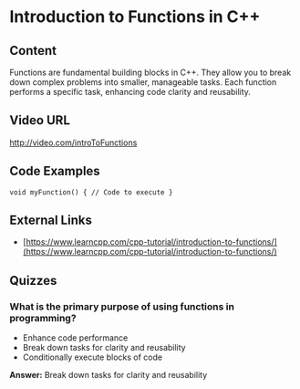 # Introduction to Functions in C++

## Content

Functions are fundamental building blocks in C++. They allow you to break down complex problems into smaller, manageable tasks. Each function performs a specific task, enhancing code clarity and reusability.

## Video URL

http://video.com/introToFunctions

## Code Examples

```
void myFunction() { // Code to execute }
```

## External Links

- [https://www.learncpp.com/cpp-tutorial/introduction-to-functions/](https://www.learncpp.com/cpp-tutorial/introduction-to-functions/)

## Quizzes

### What is the primary purpose of using functions in programming?

- Enhance code performance
- Break down tasks for clarity and reusability
- Conditionally execute blocks of code

**Answer:** Break down tasks for clarity and reusability